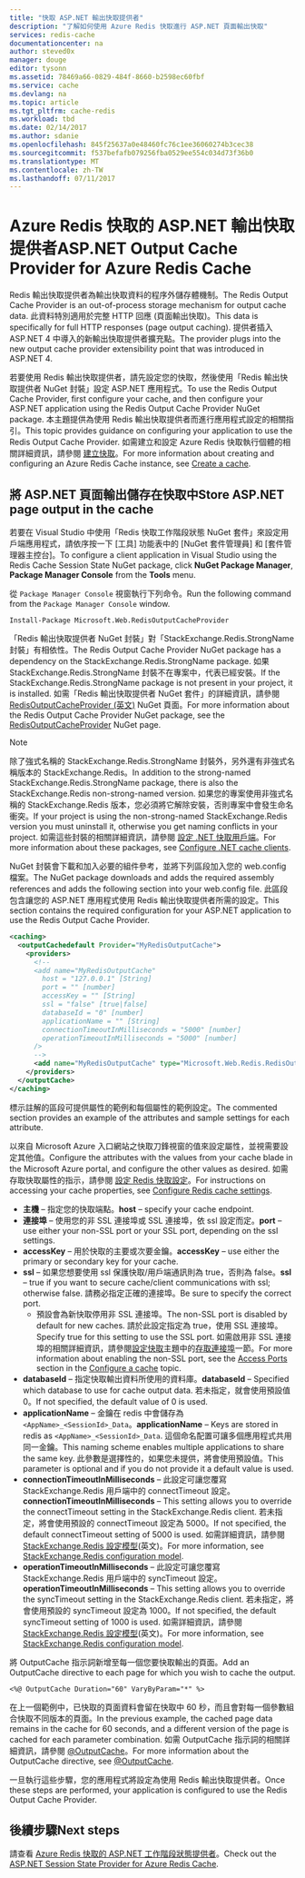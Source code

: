 ```yaml
---
title: "快取 ASP.NET 輸出快取提供者"
description: "了解如何使用 Azure Redis 快取進行 ASP.NET 頁面輸出快取"
services: redis-cache
documentationcenter: na
author: steved0x
manager: douge
editor: tysonn
ms.assetid: 78469a66-0829-484f-8660-b2598ec60fbf
ms.service: cache
ms.devlang: na
ms.topic: article
ms.tgt_pltfrm: cache-redis
ms.workload: tbd
ms.date: 02/14/2017
ms.author: sdanie
ms.openlocfilehash: 845f25637a0e48460fc76c1ee36060274b3cec38
ms.sourcegitcommit: f537befafb079256fba0529ee554c034d73f36b0
ms.translationtype: MT
ms.contentlocale: zh-TW
ms.lasthandoff: 07/11/2017
---
```

# <a name="aspnet-output-cache-provider-for-azure-redis-cache"></a><span data-ttu-id="98683-103">Azure Redis 快取的 ASP.NET 輸出快取提供者</span><span class="sxs-lookup"><span data-stu-id="98683-103">ASP.NET Output Cache Provider for Azure Redis Cache</span></span>
<span data-ttu-id="98683-104">Redis 輸出快取提供者為輸出快取資料的程序外儲存體機制。</span><span class="sxs-lookup"><span data-stu-id="98683-104">The Redis Output Cache Provider is an out-of-process storage mechanism for output cache data.</span></span> <span data-ttu-id="98683-105">此資料特別適用於完整 HTTP 回應 (頁面輸出快取)。</span><span class="sxs-lookup"><span data-stu-id="98683-105">This data is specifically for full HTTP responses (page output caching).</span></span> <span data-ttu-id="98683-106">提供者插入 ASP.NET 4 中導入的新輸出快取提供者擴充點。</span><span class="sxs-lookup"><span data-stu-id="98683-106">The provider plugs into the new output cache provider extensibility point that was introduced in ASP.NET 4.</span></span>

<span data-ttu-id="98683-107">若要使用 Redis 輸出快取提供者，請先設定您的快取，然後使用「Redis 輸出快取提供者 NuGet 封裝」設定 ASP.NET 應用程式。</span><span class="sxs-lookup"><span data-stu-id="98683-107">To use the Redis Output Cache Provider, first configure your cache, and then configure your ASP.NET application using the Redis Output Cache Provider NuGet package.</span></span> <span data-ttu-id="98683-108">本主題提供為使用 Redis 輸出快取提供者而進行應用程式設定的相關指引。</span><span class="sxs-lookup"><span data-stu-id="98683-108">This topic provides guidance on configuring your application to use the Redis Output Cache Provider.</span></span> <span data-ttu-id="98683-109">如需建立和設定 Azure Redis 快取執行個體的相關詳細資訊，請參閱 [建立快取](cache-dotnet-how-to-use-azure-redis-cache.md#create-a-cache)。</span><span class="sxs-lookup"><span data-stu-id="98683-109">For more information about creating and configuring an Azure Redis Cache instance, see [Create a cache](cache-dotnet-how-to-use-azure-redis-cache.md#create-a-cache).</span></span>

## <a name="store-aspnet-page-output-in-the-cache"></a><span data-ttu-id="98683-110">將 ASP.NET 頁面輸出儲存在快取中</span><span class="sxs-lookup"><span data-stu-id="98683-110">Store ASP.NET page output in the cache</span></span>
<span data-ttu-id="98683-111">若要在 Visual Studio 中使用「Redis 快取工作階段狀態 NuGet 套件」來設定用戶端應用程式，請依序按一下 [工具] 功能表中的 [NuGet 套件管理員] 和 [套件管理器主控台]。</span><span class="sxs-lookup"><span data-stu-id="98683-111">To configure a client application in Visual Studio using the Redis Cache Session State NuGet package, click **NuGet Package Manager**, **Package Manager Console** from the **Tools** menu.</span></span>

<span data-ttu-id="98683-112">從 `Package Manager Console` 視窗執行下列命令。</span><span class="sxs-lookup"><span data-stu-id="98683-112">Run the following command from the `Package Manager Console` window.</span></span>
    
```
Install-Package Microsoft.Web.RedisOutputCacheProvider
```

<span data-ttu-id="98683-113">「Redis 輸出快取提供者 NuGet 封裝」對「StackExchange.Redis.StrongName 封裝」有相依性。</span><span class="sxs-lookup"><span data-stu-id="98683-113">The Redis Output Cache Provider NuGet package has a dependency on the StackExchange.Redis.StrongName package.</span></span> <span data-ttu-id="98683-114">如果 StackExchange.Redis.StrongName 封裝不在專案中，代表已經安裝。</span><span class="sxs-lookup"><span data-stu-id="98683-114">If the StackExchange.Redis.StrongName package is not present in your project, it is installed.</span></span> <span data-ttu-id="98683-115">如需「Redis 輸出快取提供者 NuGet 套件」的詳細資訊，請參閱 [RedisOutputCacheProvider (英文)](https://www.nuget.org/packages/Microsoft.Web.RedisOutputCacheProvider/) NuGet 頁面。</span><span class="sxs-lookup"><span data-stu-id="98683-115">For more information about the Redis Output Cache Provider NuGet package, see the [RedisOutputCacheProvider](https://www.nuget.org/packages/Microsoft.Web.RedisOutputCacheProvider/) NuGet page.</span></span>

>[!NOTE]
><span data-ttu-id="98683-116">除了強式名稱的 StackExchange.Redis.StrongName 封裝外，另外還有非強式名稱版本的 StackExchange.Redis。</span><span class="sxs-lookup"><span data-stu-id="98683-116">In addition to the strong-named StackExchange.Redis.StrongName package, there is also the StackExchange.Redis non-strong-named version.</span></span> <span data-ttu-id="98683-117">如果您的專案使用非強式名稱的 StackExchange.Redis 版本，您必須將它解除安裝，否則專案中會發生命名衝突。</span><span class="sxs-lookup"><span data-stu-id="98683-117">If your project is using the non-strong-named StackExchange.Redis version you must uninstall it, otherwise you get naming conflicts in your project.</span></span> <span data-ttu-id="98683-118">如需這些封裝的相關詳細資訊，請參閱 [設定 .NET 快取用戶端](cache-dotnet-how-to-use-azure-redis-cache.md#configure-the-cache-clients)。</span><span class="sxs-lookup"><span data-stu-id="98683-118">For more information about these packages, see [Configure .NET cache clients](cache-dotnet-how-to-use-azure-redis-cache.md#configure-the-cache-clients).</span></span>
>
>

<span data-ttu-id="98683-119">NuGet 封裝會下載和加入必要的組件參考，並將下列區段加入您的 web.config 檔案。</span><span class="sxs-lookup"><span data-stu-id="98683-119">The NuGet package downloads and adds the required assembly references and adds the following section into your web.config file.</span></span> <span data-ttu-id="98683-120">此區段包含讓您的 ASP.NET 應用程式使用 Redis 輸出快取提供者所需的設定。</span><span class="sxs-lookup"><span data-stu-id="98683-120">This section contains the required configuration for your ASP.NET application to use the Redis Output Cache Provider.</span></span>

```xml
<caching>
  <outputCachedefault Provider="MyRedisOutputCache">
    <providers>
      <!--
      <add name="MyRedisOutputCache"
        host = "127.0.0.1" [String]
        port = "" [number]
        accessKey = "" [String]
        ssl = "false" [true|false]
        databaseId = "0" [number]
        applicationName = "" [String]
        connectionTimeoutInMilliseconds = "5000" [number]
        operationTimeoutInMilliseconds = "5000" [number]
      />
      -->
      <add name="MyRedisOutputCache" type="Microsoft.Web.Redis.RedisOutputCacheProvider" host="127.0.0.1" accessKey="" ssl="false"/>
    </providers>
  </outputCache>
</caching>
```

<span data-ttu-id="98683-121">標示註解的區段可提供屬性的範例和每個屬性的範例設定。</span><span class="sxs-lookup"><span data-stu-id="98683-121">The commented section provides an example of the attributes and sample settings for each attribute.</span></span>

<span data-ttu-id="98683-122">以來自 Microsoft Azure 入口網站之快取刀鋒視窗的值來設定屬性，並視需要設定其他值。</span><span class="sxs-lookup"><span data-stu-id="98683-122">Configure the attributes with the values from your cache blade in the Microsoft Azure portal, and configure the other values as desired.</span></span> <span data-ttu-id="98683-123">如需存取快取屬性的指示，請參閱 [設定 Redis 快取設定](cache-configure.md#configure-redis-cache-settings)。</span><span class="sxs-lookup"><span data-stu-id="98683-123">For instructions on accessing your cache properties, see [Configure Redis cache settings](cache-configure.md#configure-redis-cache-settings).</span></span>

* <span data-ttu-id="98683-124">**主機** – 指定您的快取端點。</span><span class="sxs-lookup"><span data-stu-id="98683-124">**host** – specify your cache endpoint.</span></span>
* <span data-ttu-id="98683-125">**連接埠** – 使用您的非 SSL 連接埠或 SSL 連接埠，依 ssl 設定而定。</span><span class="sxs-lookup"><span data-stu-id="98683-125">**port** – use either your non-SSL port or your SSL port, depending on the ssl settings.</span></span>
* <span data-ttu-id="98683-126">**accessKey** – 用於快取的主要或次要金鑰。</span><span class="sxs-lookup"><span data-stu-id="98683-126">**accessKey** – use either the primary or secondary key for your cache.</span></span>
* <span data-ttu-id="98683-127">**ssl** – 如果您想要使用 ssl 保護快取/用戶端通訊則為 true，否則為 false。</span><span class="sxs-lookup"><span data-stu-id="98683-127">**ssl** – true if you want to secure cache/client communications with ssl; otherwise false.</span></span> <span data-ttu-id="98683-128">請務必指定正確的連接埠。</span><span class="sxs-lookup"><span data-stu-id="98683-128">Be sure to specify the correct port.</span></span>
  * <span data-ttu-id="98683-129">預設會為新快取停用非 SSL 連接埠。</span><span class="sxs-lookup"><span data-stu-id="98683-129">The non-SSL port is disabled by default for new caches.</span></span> <span data-ttu-id="98683-130">請於此設定指定為 true，使用 SSL 連接埠。</span><span class="sxs-lookup"><span data-stu-id="98683-130">Specify true for this setting to use the SSL port.</span></span> <span data-ttu-id="98683-131">如需啟用非 SSL 連接埠的相關詳細資訊，請參閱[設定快取](cache-configure.md)主題中的[存取連接埠](cache-configure.md#access-ports)一節。</span><span class="sxs-lookup"><span data-stu-id="98683-131">For more information about enabling the non-SSL port, see the [Access Ports](cache-configure.md#access-ports) section in the [Configure a cache](cache-configure.md) topic.</span></span>
* <span data-ttu-id="98683-132">**databaseId** – 指定快取輸出資料所使用的資料庫。</span><span class="sxs-lookup"><span data-stu-id="98683-132">**databaseId** – Specified which database to use for cache output data.</span></span> <span data-ttu-id="98683-133">若未指定，就會使用預設值 0。</span><span class="sxs-lookup"><span data-stu-id="98683-133">If not specified, the default value of 0 is used.</span></span>
* <span data-ttu-id="98683-134">**applicationName** – 金鑰在 redis 中會儲存為 `<AppName>_<SessionId>_Data`。</span><span class="sxs-lookup"><span data-stu-id="98683-134">**applicationName** – Keys are stored in redis as `<AppName>_<SessionId>_Data`.</span></span> <span data-ttu-id="98683-135">這個命名配置可讓多個應用程式共用同一金鑰。</span><span class="sxs-lookup"><span data-stu-id="98683-135">This naming scheme enables multiple applications to share the same key.</span></span> <span data-ttu-id="98683-136">此參數是選擇性的，如果您未提供，將會使用預設值。</span><span class="sxs-lookup"><span data-stu-id="98683-136">This parameter is optional and if you do not provide it a default value is used.</span></span>
* <span data-ttu-id="98683-137">**connectionTimeoutInMilliseconds** – 此設定可讓您覆寫 StackExchange.Redis 用戶端中的 connectTimeout 設定。</span><span class="sxs-lookup"><span data-stu-id="98683-137">**connectionTimeoutInMilliseconds** – This setting allows you to override the connectTimeout setting in the StackExchange.Redis client.</span></span> <span data-ttu-id="98683-138">若未指定，將會使用預設的 connectTimeout 設定為 5000。</span><span class="sxs-lookup"><span data-stu-id="98683-138">If not specified, the default connectTimeout setting of 5000 is used.</span></span> <span data-ttu-id="98683-139">如需詳細資訊，請參閱 [StackExchange.Redis 設定模型](http://go.microsoft.com/fwlink/?LinkId=398705)(英文)。</span><span class="sxs-lookup"><span data-stu-id="98683-139">For more information, see [StackExchange.Redis configuration model](http://go.microsoft.com/fwlink/?LinkId=398705).</span></span>
* <span data-ttu-id="98683-140">**operationTimeoutInMilliseconds** – 此設定可讓您覆寫 StackExchange.Redis 用戶端中的 syncTimeout 設定。</span><span class="sxs-lookup"><span data-stu-id="98683-140">**operationTimeoutInMilliseconds** – This setting allows you to override the syncTimeout setting in the StackExchange.Redis client.</span></span> <span data-ttu-id="98683-141">若未指定，將會使用預設的 syncTimeout 設定為 1000。</span><span class="sxs-lookup"><span data-stu-id="98683-141">If not specified, the default syncTimeout setting of 1000 is used.</span></span> <span data-ttu-id="98683-142">如需詳細資訊，請參閱 [StackExchange.Redis 設定模型](http://go.microsoft.com/fwlink/?LinkId=398705)(英文)。</span><span class="sxs-lookup"><span data-stu-id="98683-142">For more information, see [StackExchange.Redis configuration model](http://go.microsoft.com/fwlink/?LinkId=398705).</span></span>

<span data-ttu-id="98683-143">將 OutputCache 指示詞新增至每一個您要快取輸出的頁面。</span><span class="sxs-lookup"><span data-stu-id="98683-143">Add an OutputCache directive to each page for which you wish to cache the output.</span></span>

```
<%@ OutputCache Duration="60" VaryByParam="*" %>
```

<span data-ttu-id="98683-144">在上一個範例中，已快取的頁面資料會留在快取中 60 秒，而且會對每一個參數組合快取不同版本的頁面。</span><span class="sxs-lookup"><span data-stu-id="98683-144">In the previous example, the cached page data remains in the cache for 60 seconds, and a different version of the page is cached for each parameter combination.</span></span> <span data-ttu-id="98683-145">如需 OutputCache 指示詞的相關詳細資訊，請參閱 [@OutputCache](http://go.microsoft.com/fwlink/?linkid=320837)。</span><span class="sxs-lookup"><span data-stu-id="98683-145">For more information about the OutputCache directive, see [@OutputCache](http://go.microsoft.com/fwlink/?linkid=320837).</span></span>

<span data-ttu-id="98683-146">一旦執行這些步驟，您的應用程式將設定為使用 Redis 輸出快取提供者。</span><span class="sxs-lookup"><span data-stu-id="98683-146">Once these steps are performed, your application is configured to use the Redis Output Cache Provider.</span></span>

## <a name="next-steps"></a><span data-ttu-id="98683-147">後續步驟</span><span class="sxs-lookup"><span data-stu-id="98683-147">Next steps</span></span>
<span data-ttu-id="98683-148">請查看 [Azure Redis 快取的 ASP.NET 工作階段狀態提供者](cache-aspnet-session-state-provider.md)。</span><span class="sxs-lookup"><span data-stu-id="98683-148">Check out the [ASP.NET Session State Provider for Azure Redis Cache](cache-aspnet-session-state-provider.md).</span></span>


